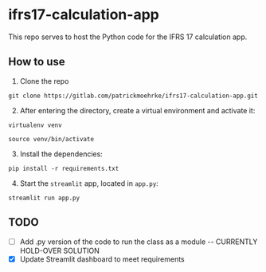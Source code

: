 # ifrs17-calculation-app
This repo serves to host the Python code for the IFRS 17 calculation app.

## How to use
1. Clone the repo
```git
git clone https://gitlab.com/patrickmoehrke/ifrs17-calculation-app.git
```
2. After entering the directory, create a virtual environment and activate it:
```
virtualenv venv
```
```
source venv/bin/activate
```
3. Install the dependencies:
```
pip install -r requirements.txt
```
4. Start the `streamlit` app, located in `app.py`:
```
streamlit run app.py
```

## TODO
- [ ] Add .py version of the code to run the class as a module -- CURRENTLY HOLD-OVER SOLUTION
- [x] Update Streamlit dashboard to meet requirements
